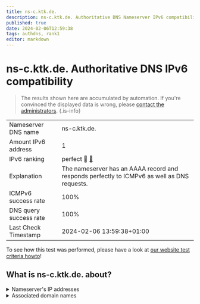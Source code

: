 ```yaml
---
title: ns-c.ktk.de.
description: ns-c.ktk.de. Authoritative DNS Nameserver IPv6 compatibility
published: true
date: 2024-02-06T12:59:38
tags: authdns, rank1
editor: markdown
---
```


# ns-c.ktk.de. Authoritative DNS IPv6 compatibility

> The results shown here are accumulated by automation. If you're convinced the displayed data is wrong, please [contact the administrators](/howto/chat). 
{.is-info}




|   |   |
| - | - |
| Nameserver DNS name | ns-c.ktk.de.
| Amount IPv6 address | 1
| IPv6 ranking | perfect :1st_place_medal: [🔗](/howto/ranking) |
| Explanation | The nameserver has an AAAA record and responds perfectly to ICMPv6 as well as DNS requests. |
| ICMPv6 success rate | 100%|
| DNS query success rate | 100% |
| Last Check Timestamp | 2024-02-06 13:59:38+01:00 |

To see how this test was performed, please have a look at [our website test criteria howto](/howto/testcriteria/authdns)!


## What is ns-c.ktk.de. about?




<details>
<summary>Nameserver's IP addresses</summary>

2a02:1628:0:c000::3:11

</details>



<details>
<summary>Associated domain names</summary>

www.debeka.de

</details>
